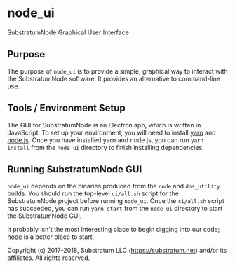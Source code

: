# node_ui
SubstratumNode Graphical User Interface

## Purpose
The purpose of `node_ui` is to provide a simple, graphical way to interact with the SubstratumNode software.
It provides an alternative to command-line use.

## Tools / Environment Setup
The GUI for SubstratumNode is an Electron app, which is written in JavaScript.
To set up your environment, you will need to install [yarn](https://yarnpkg.com/en/docs/install)
and [node.js](https://nodejs.org/en/).
Once you have installed yarn and node.js, you can run `yarn install` from the `node_ui` directory
to finish installing dependencies. 

## Running SubstratumNode GUI
`node_ui` depends on the binaries produced from the `node` and `dns_utility` builds.
You should run the top-level `ci/all.sh` script for the SubstratumNode project before running `node_ui`.
Once the `ci/all.sh` script has succeeded, you can run ` yarn start ` from the `node_ui` directory 
to start the SubstratumNode GUI.

It probably isn't the most interesting place to begin digging into our code;
[node](https://github.com/SubstratumNetwork/SubstratumNode/tree/master/node)
is a better place to start.


Copyright (c) 2017-2018, Substratum LLC (https://substratum.net) and/or its affiliates. All rights reserved.